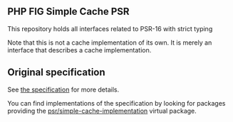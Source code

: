 ## PHP FIG Simple Cache PSR

This repository holds all interfaces related to PSR-16 with strict typing

Note that this is not a cache implementation of its own. It is merely an interface that describes a cache implementation.

## Original specification

See [the specification](https://github.com/php-fig/fig-standards/blob/master/accepted/PSR-16-simple-cache.md) for more details.

You can find implementations of the specification by looking for packages providing the [psr/simple-cache-implementation](https://packagist.org/providers/psr/simple-cache-implementation) virtual package.